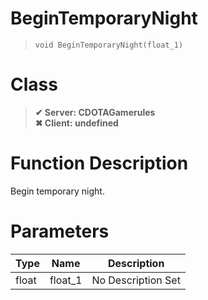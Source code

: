 # BeginTemporaryNight
> `void BeginTemporaryNight(float_1)`
# Class
> __✔ Server: CDOTAGamerules__  
> __✖ Client: undefined__  
# Function Description
Begin temporary night.
# Parameters
Type|Name|Description
--|--|--
float|float_1|No Description Set

